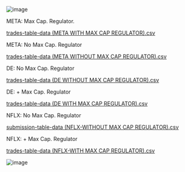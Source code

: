 
![image](https://github.com/bdincerTrader/Fauconberg1/assets/127531384/77bad128-2c44-47e4-907e-b61341879393)


META: Max Cap. Regulator.

[trades-table-data (META WITH MAX CAP REGULATOR).csv](https://github.com/bdincerTrader/Fauconberg1/files/12335818/trades-table-data.META.WITH.MAX.CAP.REGULATOR.csv)


META: No Max Cap. Regulator

[trades-table-data (META WITHOUT MAX CAP REGULATOR).csv](https://github.com/bdincerTrader/Fauconberg1/files/12335801/trades-table-data.META.WITHOUT.MAX.CAP.REGULATOR.csv)


DE: No Max Cap. Regulator

[trades-table-data (DE WITHOUT MAX CAP REGULATOR).csv](https://github.com/bdincerTrader/Fauconberg1/files/12335799/trades-table-data.DE.WITHOUT.MAX.CAP.REGULATOR.csv)

DE: + Max Cap. Regulator

[trades-table-data (DE WITH MAX CAP REGULATOR).csv](https://github.com/bdincerTrader/Fauconberg1/files/12335800/trades-table-data.DE.WITH.MAX.CAP.REGULATOR.csv)


NFLX: No Max Cap. Regulator

[submission-table-data (NFLX-WITHOUT MAX CAP REGULATOR).csv](https://github.com/bdincerTrader/Fauconberg1/files/12335894/submission-table-data.NFLX-WITHOUT.MAX.CAP.REGULATOR.csv)


NFLX: + Max Cap. Regulator

[trades-table-data (NFLX-WITH MAX CAP REGULATOR).csv](https://github.com/bdincerTrader/Fauconberg1/files/12335797/trades-table-data.NFLX-WITH.MAX.CAP.REGULATOR.csv)


![image](https://github.com/bdincerTrader/Fauconberg1/assets/127531384/edbf280a-cce8-46d3-84cf-aff954e53e67)
